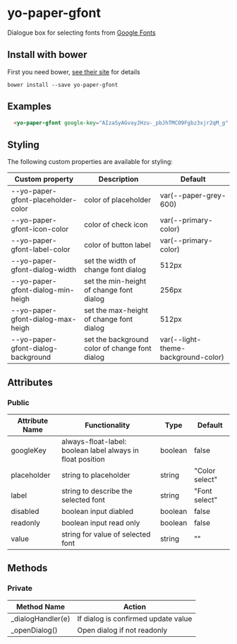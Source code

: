 # yo-paper-gfont
Dialogue box for selecting fonts from [Google Fonts](https://fonts.google.com/)

## Install with bower

First you need bower, [see their site](http://bower.io/) for details 

```
bower install --save yo-paper-gfont
```

## Examples

<!---
```
<custom-element-demo>
  <template>
    <script src="../webcomponentsjs/webcomponents-lite.js"></script>
    <link rel="import" href="yo-paper-gfont.html">
	 <next-code-block></next-code-block>
  </template>
</custom-element-demo>
```
-->
```html
  <yo-paper-gfont google-key="AIzaSyAGvayJHzu-_pbJhTMCO9Fgbz3xjr2qM_g" label="Font label"></yo-paper-gfont>
```
  
## Styling

The following custom properties are available for styling:

| Custom property | Description | Default |
|----------------|-------------|-------------|
| --yo-paper-gfont-placeholder-color | color of placeholder | var(--paper-grey-600) |
| --yo-paper-gfont-icon-color | color of check icon |  var(--primary-color) |
| --yo-paper-gfont-label-color | color of button label |  var(--primary-color) |
| --yo-paper-gfont-dialog-width | set the width of change font dialog | 512px |
| --yo-paper-gfont-dialog-min-heigh | set the min-height of change font dialog | 256px |
| --yo-paper-gfont-dialog-max-heigh | set the max-height of change font dialog | 512px |
| --yo-paper-gfont-dialog-background | set the background color of change font dialog | var(--light-theme-background-color) |


## Attributes

### Public

| Attribute Name | Functionality | Type | Default |
|----------------|-------------|-------------|-------------|
| googleKey | always-float-label: boolean label always in float position | boolean  | false |
| placeholder | string to placeholder | string | "Color select" |
| label | string to describe the selected font | string | "Font select" |
| disabled | boolean input diabled | boolean | false |
| readonly | boolean input read only | boolean | false |
| value | string for value of selected font | string | "" |

## Methods

### Private

| Method Name | Action |
|----------------|-------------|
| _dialogHandler(e) | If dialog is confirmed update value |
| _openDialog() | Open dialog if not readonly |
